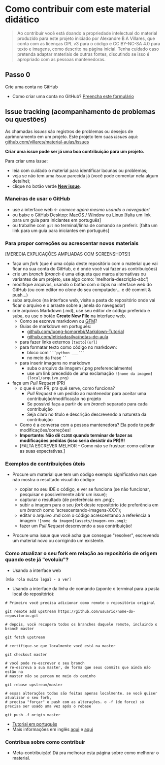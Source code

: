 # Como contribuir com este material didático

> Ao contribuir você está doando a propriedade intelectual do material produzido para este projeto iniciado por Alexandre B A Villares, que conta com as licenças GPL v3 para o código e CC BY-NC-SA 4.0 para texto e imagens, como descrito na página inicial. Tenha cuidado caso pretenda adaptar materiais de outras fontes, discutindo se isso é apropriado com as pessoas mantenedoras.

## Passo 0

Crie uma conta no GitHub
- Como criar uma conta no GitHub?
  [Preencha este formulário](https://github.com/join)

## Issue tracking (acompanhamento de problemas ou questões)

As chamadas _issues_ são registros de problemas ou desejos de aprimoramento em um projeto. Este projeto tem suas *issues* aqui: [github.com/villares/material-aulas/issues](https://github.com/villares/material-aulas/issues)

**Criar uma *issue* pode ser já uma boa contribuição para um projeto.**

Para criar uma *issue*:

- leia com cuidado o material para identificar lacunas ou problemas;
- veja se não tem uma _issue_ parecida já (você pode comentar nela algum detalhe);
- clique no botão verde [**New issue**](https://github.com/villares/material-aulas/issues/new).

### Maneiras de usar o GitHub

- use a interface web <- *comece agora mesmo usando o navegador!*
- ou baixe o GitHub Desktop: [MacOS / Window](https://desktop.github.com/) ou [Linux](https://github.com/shiftkey/desktop)
    [falta um link para um guia para iniciantes em português]
- ou trabalhe com `git` no terminal/linha de comando se preferir.
    [falta um link para um guia para iniciantes em português]

### Para propor correções ou acrescentar novos materiais
[MERECIA EXPLICAÇÕES AMPLIADAS COM SCREENSHOTS!]

- faça um _fork_ (que é uma cópia deste repositório com o material que vai ficar na sua conta do GitHub, e é onde você vai fazer as contribuições)
- crie um _branch_ (_branch_ é uma etiqueta que marca alternativas ou variantes de um projeto, use algo como: 'melhoria-descrição-abc')
- modifique arquivos, usando o botão com o lápis na interface web do GitHub (ou com editor no *clone* do seu computador... e dê commit & push...)
- suba arquivos (na interface web, visite a pasta do repositório onde vai ficar o arquivo e o arraste sobre a janela do navegador)
- crie arquivos Markdown (.md), use seu editor de código preferido e suba, ou use o botão **Create New File** na interface web.
  - Como se escreve markdown ou [GFM](https://github.github.com/gfm/)? 
  - Guias de markdown em português:
     * [github.com/luong-komorebi/Markdown-Tutorial](https://github.com/luong-komorebi/Markdown-Tutorial/blob/master/README_pt-BR.md#syntax)
     * [github.com/leticiadasilva/notas-de-aula](https://github.com/leticiadasilva/notas-de-aula/blob/master/markdown/anota%C3%A7oes-markdown.md)
   - para fazer links externos `[texto](url)`
   - para formatar texto como código no markdown:
       - bloco com ` ```python ___``` ` 
       - no meio da frase ` `` `
   - para inserir imagens no markdown
       - suba o arquivo da imagem (.png preferencialmente)
       - use um link precedido de uma exclamação `![nome da imagem](local/arquivo.png)`
- faça um *Pull Request* (PR)  
  - o que é um PR, pra quê serve, como funciona? 
     - _Pull Request_ é um pedido ao mantenedor para aceitar uma contribuição/modificação no projeto
     - Se possível faça a partir de um _branch_ separado para cada contribuição
     - Seja claro no título e descrição descrevendo a natureza da contribuição
  - Como é a conversa com a pessoa mantenedora? Ela pode te pedir modificações/correções!
  - **Importante: Não dê `CLOSE` quando terminar de fazer as modificações pedidas (isso seria desistir do PR)!!!**
  - [FALTA ESCREVER MELHOR - Como não se frustrar: como calibrar as suas expectativas.]
  
### Exemplos de contribuições úteis

- Procure um material que tem um código exemplo significativo mas que não mostra o resultado visual do código: 
     - copiar no seu IDE o código, e ver se funciona (se não funcionar, pesquisar e possivelmente abrir um issue);
     - capturar o resultado (de preferência em .png);
     - subir a imagem para o seu *fork* deste repositório (de preferência em um *branch* como 'acrescentando-imagens-XXX');
     - editar o arquivo .md com o código acrescentando a referência a imagem `![nome da imagem](assets/imagem-xxx.png)`;
     - fazer um _Pull Request_ descrevendo a sua contribuição!

- Procure uma issue que você acha que consegue "resolver", escrevendo um material novo ou corrigindo um existente.
   
### Como atualizar o seu fork em relação ao repositório de origem quando este já "evoluiu"?

- Usando a interface web

 `[Não rola muito legal - a ver]`

- Usando a interface da linha de comando (aponte o terminal para a pasta local do repositório):

 ```shell
 # Primeiro você precisa adicionar como remote o repositório original
 
 git remote add upstream https://github.com/usuario/nome-do-repositorio.git

 # depois, você recupera todos os branches daquele remote, incluindo o branch master
 
 git fetch upstream

 # certifique-se que localmente você está na master
 
 git checkout master

 # você pode re-escrever o seu branch 
 # re-escreva a sua master, de forma que seus commits que ainda não estão na
 # master não se percam no meio do caminho
 
 git rebase upstream/master

 # essas alterações todas são feitas apenas localmente. se você quiser atualizar o seu fork,
 # precisa "forçar" o push com as alterações. o -f (de force) só precisa ser usado uma vez após o rebase
 
 git push -f origin master
 ```

  - [Tutorial em português](https://blog.da2k.com.br/2014/01/19/manter-repositorio-github-forkado-sincronizado-com-o-original/)
  - Mais informações em inglês [aqui](https://help.github.com/en/github/collaborating-with-issues-and-pull-requests/syncing-a-fork) e [aqui](https://stackoverflow.com/questions/7244321/how-do-i-update-a-github-forked-repository)

### Contribua sobre como contribuir

- Meta-contribuição! Dá pra melhorar esta página sobre como melhorar o material.
